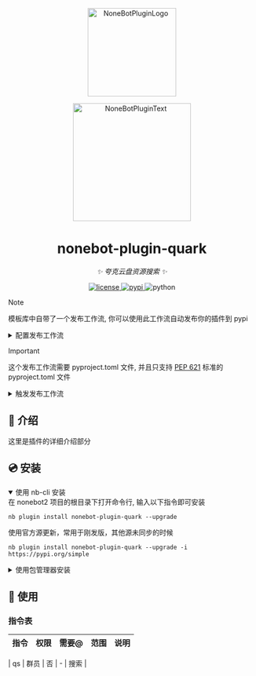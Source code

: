 <div align="center">
  <a href="https://v2.nonebot.dev/store"><img src="https://github.com/A-kirami/nonebot-plugin-quark/blob/resources/nbp_logo.png" width="180" height="180" alt="NoneBotPluginLogo"></a>
  <br>
  <p><img src="https://github.com/A-kirami/nonebot-plugin-quark/blob/resources/NoneBotPlugin.svg" width="240" alt="NoneBotPluginText"></p>
</div>

<div align="center">

# nonebot-plugin-quark

_✨ 夸克云盘资源搜索 ✨_


<a href="./LICENSE">
    <img src="https://img.shields.io/github/license/fllesser/nonebot-plugin-quark.svg" alt="license">
</a>
<a href="https://pypi.python.org/pypi/nonebot-plugin-quark">
    <img src="https://img.shields.io/pypi/v/nonebot-plugin-quark.svg" alt="pypi">
</a>
<img src="https://img.shields.io/badge/python-3.9+-blue.svg" alt="python">

</div>

</details>

> [!NOTE]
> 模板库中自带了一个发布工作流, 你可以使用此工作流自动发布你的插件到 pypi

<details>
<summary>配置发布工作流</summary>

1. 前往 https://pypi.org/manage/account/#api-tokens 并创建一个新的 API 令牌。创建成功后不要关闭页面，不然你将无法再次查看此令牌。
2. 在单独的浏览器选项卡或窗口中，打开 [Actions secrets and variables](./settings/secrets/actions) 页面。你也可以在 Settings - Secrets and variables - Actions 中找到此页面。
3. 点击 New repository secret 按钮，创建一个名为 `PYPI_API_TOKEN` 的新令牌，并从第一步复制粘贴令牌。

</details>

> [!IMPORTANT]
> 这个发布工作流需要 pyproject.toml 文件, 并且只支持 [PEP 621](https://peps.python.org/pep-0621/) 标准的 pyproject.toml 文件

<details>
<summary>触发发布工作流</summary>
从本地推送任意 tag 即可触发。

创建 tag:

    git tag <tag_name>

推送本地所有 tag:

    git push origin --tags

</details>

## 📖 介绍

这里是插件的详细介绍部分

## 💿 安装

<details open>
<summary>使用 nb-cli 安装</summary>
在 nonebot2 项目的根目录下打开命令行, 输入以下指令即可安装

    nb plugin install nonebot-plugin-quark --upgrade

使用官方源更新，常用于刚发版，其他源未同步的时候

    nb plugin install nonebot-plugin-quark --upgrade -i https://pypi.org/simple

</details>

<details>
<summary>使用包管理器安装</summary>
在 nonebot2 项目的插件目录下, 打开命令行, 根据你使用的包管理器, 输入相应的安装命令

<details>
<summary>pip</summary>

    pip install nonebot-plugin-quark --upgrade -i https://pypi.org/simple
</details>
<details>
<summary>pdm</summary>

    pdm add nonebot-plugin-quark
</details>
<details>
<summary>poetry</summary>

    poetry add nonebot-plugin-quark
</details>
<details>
<summary>conda</summary>

    conda install nonebot-plugin-quark
</details>

打开 nonebot2 项目根目录下的 `pyproject.toml` 文件, 在 `[tool.nonebot]` 部分追加写入

    plugins = ["nonebot_plugin_quark"]

</details>


## 🎉 使用
### 指令表
| 指令 | 权限 | 需要@ | 范围 | 说明 |
|:-----:|:----:|:----:|:----:|:----:|

| qs | 群员 | 否 | - | 搜索 |



